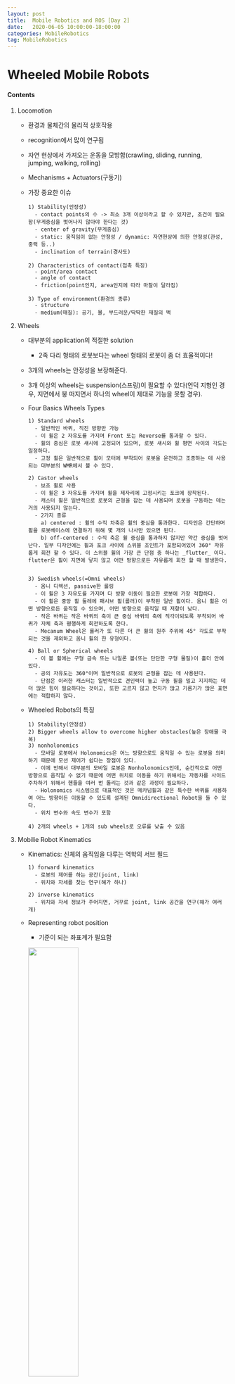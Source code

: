 ```yaml
---
layout: post
title:  Mobile Robotics and ROS [Day 2]
date:   2020-06-05 10:00:00-18:00:00
categories: MobileRobotics
tag: MobileRobotics
---
```


# Wheeled Mobile Robots
#### Contents
1. Locomotion
    - 환경과 물체간의 물리적 상호작용  
    - recognition에서 많이 연구됨  
    - 자연 현상에서 가져오는 운동을 모방함(crawling, sliding, running, jumping, walking, rolling)  
    - Mechanisms + Actuators(구동기)  
    - 가장 중요한 이슈  
        
          1) Stability(안정성)  
            - contact points의 수 -> 최소 3개 이상이라고 할 수 있지만, 조건이 필요함(무게중심을 벗어나지 않아야 한다는 것)  
            - center of gravity(무게중심)  
            - static: 움직임이 없는 안정성 / dynamic: 자연현상에 의한 안정성(관성, 중력 등..)  
            - inclination of terrain(경사도)  

          2) Characteristics of contact(접촉 특징)  
            - point/area contact  
            - angle of contact  
            - friction(point인지, area인지에 따라 마찰이 달라짐)  

          3) Type of environment(환경의 종류)  
            - structure  
            - medium(매질): 공기, 물, 부드러운/딱딱한 재질의 벽  

2. Wheels
    - 대부분의 application의 적절한 solution
        * 2족 다리 형태의 로봇보다는 wheel 형태의 로봇이 좀 더 효율적이다!  
    - 3개의 wheels는 안정성을 보장해준다.
    - 3개 이상의 wheels는 suspension(스프링)이 필요할 수 있다(언덕 지형인 경우, 지면에서 붕 떠지면서 하나의 wheel이 제대로 기능을 못할 경우).
    
    - Four Basics Wheels Types  
    
          1) Standard wheels  
            - 일반적인 바퀴, 직진 방향만 가능  
            - 이 휠은 2 자유도를 가지며 Front 또는 Reverse를 통과할 수 있다.   
            - 휠의 중심은 로봇 섀시에 고정되어 있으며, 로봇 섀시와 휠 평면 사이의 각도는 일정하다.  
            - 고정 휠은 일반적으로 휠이 모터에 부착되어 로봇을 운전하고 조종하는 데 사용되는 대부분의 WMR에서 볼 수 있다.  

          2) Castor wheels  
            - 보조 휠로 사용  
            - 이 휠은 3 자유도를 가지며 휠을 제자리에 고정시키는 포크에 장착된다.  
            - 캐스터 휠은 일반적으로 로봇의 균형을 잡는 데 사용되며 로봇을 구동하는 데는 거의 사용되지 않는다.   
            - 2가지 종류  
              a) centered : 휠의 수직 차축은 휠의 중심을 통과한다. 디자인은 간단하며 휠을 로봇베이스에 연결하기 위해 몇 개의 나사만 있으면 된다.  
              b) off-centered : 수직 축은 휠 중심을 통과하지 않지만 약간 중심을 벗어난다. 일부 디자인에는 휠과 포크 사이에 스위블 조인트가 포함되어있어 360° 자유롭게 회전 할 수 있다. 이 스위블 휠의 가장 큰 단점 중 하나는 _flutter_ 이다. flutter은 휠이 지면에 닿지 않고 어떤 방향으로든 자유롭게 회전 할 때 발생한다.  


          3) Swedish wheels(=Omni wheels)  
            - 옴니 디렉션, passive한 롤링  
            - 이 휠은 3 자유도를 가지며 다 방향 이동이 필요한 로봇에 가장 적합하다.  
            - 이 휠은 중앙 휠 둘레에 패시브 휠(롤러)이 부착된 일반 휠이다. 옴니 휠은 어떤 방향으로든 움직일 수 있으며, 어떤 방향으로 움직일 때 저항이 낮다.   
            - 작은 바퀴는 작은 바퀴의 축이 큰 중심 바퀴의 축에 직각이되도록 부착되어 바퀴가 자체 축과 평행하게 회전하도록 한다.   
            - Mecanum Wheel은 롤러가 또 다른 더 큰 휠의 원주 주위에 45° 각도로 부착되는 것을 제외하고 옴니 휠의 한 유형이다.  

          4) Ball or Spherical wheels  
            - 이 볼 휠에는 구형 금속 또는 나일론 볼(또는 단단한 구형 물질)이 홀더 안에 있다.   
            - 공의 자유도는 360°이며 일반적으로 로봇의 균형을 잡는 데 사용된다.   
            - 단점은 이러한 캐스터는 일반적으로 견인력이 높고 구동 휠을 밀고 지지하는 데 더 많은 힘이 필요하다는 것이고, 또한 고르지 않고 먼지가 많고 기름기가 많은 표면에는 적합하지 않다.  

    - Wheeled Robots의 특징  

          1) Stability(안정성)  
          2) Bigger wheels allow to overcome higher obstacles(높은 장애물 극복)  
          3) nonholonomics  
            - 모바일 로봇에서 Holonomics은 어느 방향으로도 움직일 수 있는 로봇을 의미하기 때문에 모션 제어가 쉽다는 장점이 있다.  
            - 이에 반해서 대부분의 모바일 로봇은 Nonholonomics인데, 순간적으로 어떤 방향으로 움직일 수 없기 때문에 어떤 위치로 이동을 하기 위해서는 자동차를 사이드 주차하기 위해서 핸들을 여러 번 돌리는 것과 같은 과정이 필요하다.   
            - Holonomics 시스템으로 대표적인 것은 메카넘휠과 같은 특수한 바퀴를 사용하여 어느 방향이든 이동할 수 있도록 설계된 Omnidirectional Robot을 들 수 있다.  
            - 위치 변수와 속도 변수가 포함  
            
          4) 2개의 wheels + 1개의 sub wheels로 오류를 낮출 수 있음  

3. Mobilie Robot Kinematics
    - Kinematics: 신체의 움직임을 다루는 역학의 서브 필드  
    
          1) forward kinematics  
            - 로봇의 제어를 하는 공간(joint, link)  
            - 위치와 자세를 찾는 연구(해가 하나)  
            
          2) inverse kinematics  
            - 위치와 자세 정보가 주어지면, 거꾸로 joint, link 공간을 연구(해가 여러 개)

    - Representing robot position  
        + 기준이 되는 좌표계가 필요함  
        
        <img src="/assets/images/ros2/1.PNG" width="50%"><br>
        
        <img src="/assets/images/ros2/2.PNG" width="50%"><br>

        + robot pose: 기준점(x, y) + 앵글값(0), 어느 프레임으로부터 기준이 되느냐를 표시해야 함  
        + mapping between the two frames: dot은 미분을 뜻함. 기준 위치에서 로봇이 얼마나 회전되어 있는지.  
        
        <img src="/assets/images/ros2/3.PNG" width="50%"><br>
        
        <img src="/assets/images/ros2/4.PNG" width="50%"><br>
     

    - Holonomic systems  
        + initial frame에서 diffrential equation(로봇의 움직임을 수학적으로 모델링 -> 미분방정식 형태)이 integrable(적분이 가능한) final position  
        + 각 휠의 속도 -> differential equation이 구해짐  
        + 위의 값을 적분하면 final position을 찾을 수 있음(휠의 회전량을 누적해서)  
        + 각 휠의 이동 거리 측정은 로봇의 최종 위치를 계산<br><br>
    
    - Non-holonomic systems  
        + diffrential equation이 주어졌지만, 적분이 불가능하여 final position을 찾을 수 없음  
        + 휠의 속도를 적분해서 final position을 찾을 수 없음(why? 이동량은 같지만, final position이 다를 수 있기 때문에)   
        + 이동하는 함수를 시간에 따라 표현해야만 가능해짐  
        
        <img src="/assets/images/ros2/5.PNG" width="50%"><br><br>
        
        
    - Kinematics of wheel motion  
        + wheel motion model  
            + lateral slip  
            + (자동차)차량 동역학에서 슬립은 타이어와 이동하는 노면 간의 상대 운동이다. 이 미끄러짐은 타이어의 회전 속도가 프리 롤링 속도보다 크거나 작거나(보통 미끄러짐 비율로 표시) 타이어의 회전면이 운동 방향과 비스듬하게 되었을 때(슬립이라고 함) 발생한다.  
            + lateral slip(타이어 측면의 미끄러짐)이란, 움직이는 방향과 가리키는 방향 사이의 각도이다. 예를 들어 이것은 코너링에서 발생할 수 있으며, 타이어 및 트레드의 변형에 의해 가능하다.  
            
            <img src="/assets/images/ros2/6.PNG" width="50%"><br>
            
            <img src="/assets/images/ros2/7.PNG" width="50%"><br><br>
        
        
    - Instantaneous Center of Rotation(IC/ICR/ICC, 순간적인 회전 중심)  
        1) Case 1: IC가 존재  
        
        <img src="/assets/images/ros2/8.PNG" width="50%"><br> 
        
          - 차량의 각 바퀴는 IC를 중심으로 회전을 한다.  
          - IC는 각 휠의 롤 축의 교차점에 있다.  
          - 각 바퀴의 속도는 차량의 회전과 일치한다.  

        > 𝑣𝑣1=𝑅𝑅1𝜔𝜔,𝑣𝑣2=𝑅𝑅2𝜔𝜔, 𝑣𝑣3=𝑅𝑅3𝜔𝜔
        
        2) Case 2: IC가 없음  
        
        <img src="/assets/images/ros2/9.PNG" width="50%"><br>
    
          - IC가 없으면 회전이 불가능함

        3) Case 3: IC가 존재하면서, 각 휠의 거리와 속도가 비례할 때  
        
        <img src="/assets/images/ros2/10.PNG" width="50%"><br>
    
        > 𝑣𝑣1=𝑅𝑅1𝜔𝜔,𝑣𝑣2=𝑅𝑅2𝜔𝜔


    - Wheel Kinematic Constraints  
        + 가정  
            a) Movement on a horizontal plane(수평면에서의 움직임)  
            b) Point contact of the wheels(바퀴의 점 접촉)  
            c) Wheels not deformable(변형할 수 없는 바퀴)  
            d) Pure rolling(순수한 롤링)  
            e) No slipping, skidding or sliding(미끄러짐 없음)  
            f) No friction for rotation around contact point(접점 주변의 회전 마찰 없음)  
            g) Steering axes orthogonal to the surface(표면에 직교하는 스티어링 축)  
            h) Wheels connected by rigid frame(chassis)(견고한 프레임으로 연결된 휠)  
    
        + Fixed Standard Wheel  
            : 표준 휠은 속도의 방향 제약을 제공  
            
            <img src="/assets/images/ros2/11.PNG" width="50%"><br><br>
            
        + Steered Standard Wheel  
            : 스티어링 작동으로 스티어링 가능한 표준 휠 정렬 가능  
            
            <img src="/assets/images/ros2/12.PNG" width="50%"><br><br>
            
        + Castor Wheel 
            : 오프셋 캐스터 휠은 연결 지점에서 두 개의 직교 선형 속도를 허용  
            
            <img src="/assets/images/ros2/13.PNG" width="50%"><br><br>
            
        + Swedish Wheel
            : 표준 휠에서 1개의 DOF(Degrees of Freedom, 자유도)가 추가  
            
            <img src="/assets/images/ros2/14.PNG" width="50%"><<br><br>
            
        + Spherical Wheel
            : 모션에 직접적인 제약이 없는 전 방향 가능  

            <img src="/assets/images/ros2/15.PNG" width="50%"><br><br>

    - Kinematics Model
        + 목표: 휠 속도, 조향 각도, 조향 속도 및 로봇의 기하학적 파라미터 (구성 좌표)의 함수로 로봇 속도 설정
        + Forward kinematics
            <img src="/assets/images/ros2/16.PNG" width="50%"><br>
            
        + Inverse Kinematics
            <img src="/assets/images/ros2/17.PNG" width="50%"><br><br>
    
    
    - Mobile Robot의 Locomotion  
        1) Differential drive robots  

          - 두 개의 바퀴가 공통 축에 장착되어 라인이 일치되고, 별도의 모터로 제어  
          - 가장 단순하지만 가장 인기있는 드라이브 메커니즘  
          - 각 휠이 회전 운동을 나타내려면 로봇이 공통 축에있는 IC를 중심으로 회전해야 함.  
          - IC는 두 바퀴의 상대 속도에 따라 달라짐.  
          - 두 개의 휠의 상대적인 속도에 따라 IC의 값이 결정됨(두 휠의 상대속도가 일치하면, IC는 무한대 / 두 휠의 상대속도가 음수이면, IC가 결정)  
          - 대표적으로 터틀봇  


        2) Kinematics model in the robot frame  
        
        <img src="/assets/images/ros2/18.PNG" width="50%"><br>

        <img src="/assets/images/ros2/19.PNG" width="50%"><br><br>
        
        
        3) Synchronous drive mobile robots  
        
          - 각 휠은 구동 및 스티어링(조향)이 가능  
          - 일반적인 구성: 3개의 스티어링 휠이 정삼각형의 정점에 배치  
          - 모든 바퀴가 함께 조향되고 운전  
          - 하나의 모터가 모든 바퀴를 같은 속도로 회전  
          - 다른 모터는 모든 휠을 조향하여 항상 같은 방향을 가리키도록 함.  
          - IC는 항상 무한대로, 로봇의 방향은 변경할 수 없음.  
          - 터렛과 함께 사용되는 경우가 많음.  
          - 기계식 체인으로 인해 휠이 잘못 정렬될 수 있음.<br><br>


        4) Omnidirectional mobile robots  
        
          - 3 DOF 모션 가능  
          - inverse kinematics is significant  
          - 설계 문제는 Nonholonomic 제약 조건 해결과 밀접한 관련이 있음.  
          - 수동 롤러로 둘러싸인 원형 허브로 구성  
          - 허브가 구동되고 롤러가 유휴 상태(수동)<br><br>


        5) Kinematics of roller wheels  
        
          - 허브 회전: 롤러가 여전히 남아있는 상태에서 허브 축을 중심으로 회전(또는 롤)  
          - 롤러 회전: 롤러가 지면 회전과 접촉하고 허브가 고정된 상태에서 허브 축 방향으로 이동  
          - 다른 방향으로의 움직임에는 허브 회전과 롤러 회전이 조합  

        <img src="/assets/images/ros2/20.PNG" width="50%"><br><br>
             
             
        6) Three-wheeled omnidirectional mobile robot with universal wheels  
            
          - 3개의 바퀴 힘으로부터의 결과 힘 벡터는 로봇의 움직임을 결정  
          - 동작은 로봇 중심의 변환 및 로봇 중심에 대한 회전으로 분해  

        <img src="/assets/images/ros2/21.PNG" width="50%"><br><br>
            
            
        7) Four-wheeled mobile robot with Swedish wheels  

          - 결점    
            a) 불연속 접촉으로 인한 수직 진동  
            b) 신뢰성 문제  
            c) 복잡한 디자인  

        <img src="/assets/images/ros2/22.PNG" width="50%"><br>
